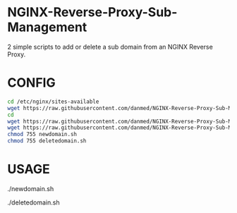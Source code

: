 # NGINX-Reverse-Proxy-Sub-Management

2 simple scripts to add or delete a sub domain from an NGINX Reverse Proxy.

# CONFIG
```bash
cd /etc/nginx/sites-available
wget https://raw.githubusercontent.com/danmed/NGINX-Reverse-Proxy-Sub-Management/master/new
cd
wget https://raw.githubusercontent.com/danmed/NGINX-Reverse-Proxy-Sub-Management/master/deletedomain.sh
wget https://raw.githubusercontent.com/danmed/NGINX-Reverse-Proxy-Sub-Management/master/newdomain.sh
chmod 755 newdomain.sh
chmod 755 deletedomain.sh
```
# USAGE

./newdomain.sh

./deletedomain.sh
